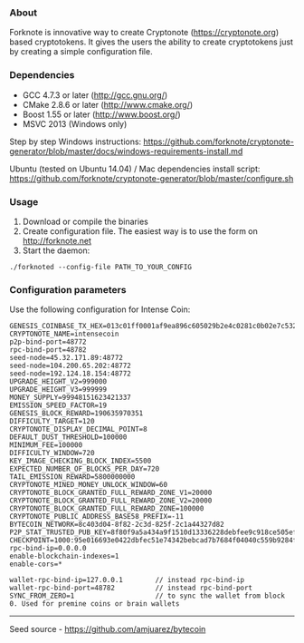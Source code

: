 ### About
Forknote is innovative way to create Cryptonote (https://cryptonote.org) based cryptotokens. It gives the users the ability to create cryptotokens just by creating a simple configuration file.

### Dependencies
* GCC 4.7.3 or later     (http://gcc.gnu.org/)
* CMake 2.8.6 or later   (http://www.cmake.org/)
* Boost 1.55 or later    (http://www.boost.org/)
* MSVC 2013 (Windows only)

Step by step Windows instructions:
https://github.com/forknote/cryptonote-generator/blob/master/docs/windows-requirements-install.md

Ubuntu (tested on Ubuntu 14.04) / Mac dependencies install script:
https://github.com/forknote/cryptonote-generator/blob/master/configure.sh


### Usage
1. Download or compile the binaries
2. Create configuration file. The easiest way is to use the form on http://forknote.net
3. Start the daemon:
```
./forknoted --config-file PATH_TO_YOUR_CONFIG
```

### Configuration parameters
Use the following configuration for Intense Coin:

```
GENESIS_COINBASE_TX_HEX=013c01ff0001af9ea896c605029b2e4c0281c0b02e7c53291a94d1d0cbff8883f8024f5142ee494ffbbd0880712101e444827ebec7bfe1938c8505128cbcf59343e9651afb0893d3d664f560fd216f
CRYPTONOTE_NAME=intensecoin
p2p-bind-port=48772
rpc-bind-port=48782
seed-node=45.32.171.89:48772
seed-node=104.200.65.202:48772
seed-node=192.124.18.154:48772    
UPGRADE_HEIGHT_V2=999000
UPGRADE_HEIGHT_V3=999999
MONEY_SUPPLY=99948151623421337
EMISSION_SPEED_FACTOR=19
GENESIS_BLOCK_REWARD=190635970351
DIFFICULTY_TARGET=120
CRYPTONOTE_DISPLAY_DECIMAL_POINT=8
DEFAULT_DUST_THRESHOLD=100000
MINIMUM_FEE=100000
DIFFICULTY_WINDOW=720
KEY_IMAGE_CHECKING_BLOCK_INDEX=5500
EXPECTED_NUMBER_OF_BLOCKS_PER_DAY=720
TAIL_EMISSION_REWARD=5800000000
CRYPTONOTE_MINED_MONEY_UNLOCK_WINDOW=60
CRYPTONOTE_BLOCK_GRANTED_FULL_REWARD_ZONE_V1=20000
CRYPTONOTE_BLOCK_GRANTED_FULL_REWARD_ZONE_V2=20000
CRYPTONOTE_BLOCK_GRANTED_FULL_REWARD_ZONE=100000
CRYPTONOTE_PUBLIC_ADDRESS_BASE58_PREFIX=-11
BYTECOIN_NETWORK=8c403d04-8f82-2c3d-825f-2c1a44327d82
P2P_STAT_TRUSTED_PUB_KEY=8f80f9a5a434a9f1510d13336228debfee9c918ce505efe225d8c94d045fa115
CHECKPOINT=1000:95e016693e0422dbfec51e74342bebcad7b7684f04040c559b9284f937ad1d32
rpc-bind-ip=0.0.0.0
enable-blockchain-indexes=1
enable-cors=*

wallet-rpc-bind-ip=127.0.0.1        // instead rpc-bind-ip
wallet-rpc-bind-port=48782          // instead rpc-bind-port
SYNC_FROM_ZERO=1                    // to sync the wallet from block 0. Used for premine coins or brain wallets
```

---
Seed source - https://github.com/amjuarez/bytecoin
